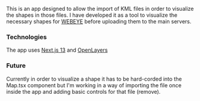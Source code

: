 This is an app designed to allow the import of KML files in order to visualize the shapes in those files. I have developed it as a tool to visualize the necessary shapes for [WEBEYE](https://webeye.ivao.aero) before uploading them to the main servers.

### Technologies
The app uses [Next.js 13](https://nextjs.org) and [OpenLayers](https://openlayers.org)

### Future
Currently in order to visualize a shape it has to be hard-corded into the Map.tsx component but I'm working in a way of importing the file once inside the app and adding basic controls for that file (remove).